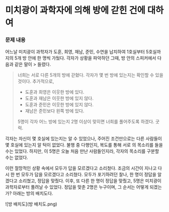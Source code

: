 # 미치광이 과학자에 의해 방에 갇힌 건에 대하여
### 문제 내용
어느날 미치광이 과학자가 도훈, 희영, 재남, 준민, 수연을 납치하여 1호실부터 5호실까지의 5개 방 안에 한 명씩 가뒀다. 각자가 상황을 파악하던 그때, 방 안의 스피커에서 다음과 같은 말이 > 들렸다. 
> 너희는 서로 다른 5개의 방에 갇혔다. 각자가 몇 번 방에 있는지는 확인할 수 있을 것이다. 추가적으로,
> * 도훈과 희영은 이웃한 방에 있다.
> * 도훈과 재남은 이웃한 방에 있지 않다.
> * 도훈과 준민은 이웃한 방에 있지 않다.
> * 재남은 준민보다 왼쪽 방에 있다.
> 
> 5명이 각자 어느 방에 있는지 2명 이상이 맞히면 너희를 풀어주도록 하겠다. 굿럭.

각자는 자신이 몇 호실에 있는지는 알 수 있었으나, 주어진 조건만으로는 다른 사람들이 몇 호실에 있는지 알 턱이 없었다. 불행 중 다행인지, 복도를 통해 서로 의 목소리를 들을 수는 있었다. 하지만, 이 5명은 오늘 처음 만난 사람들인지라, 각자의 목소리를 구분할 수는 없었다. 

이런 절망적인 상황 속에서 모두가 답을 모르겠다고 소리쳤다. 조금의 시간이 지나고 다시 한 번 모두가 답을 모르겠다고 소리쳤다. 모두가 포기하려던 찰나, 한 명이 정답을 알겠다고 소리쳤고, 정답을 맞췄다. 이후, 또 다른 한 명이 정답을 맞췄고, 5명은 미치광이 과학자로부터 풀려날 수 있었다. 정답을 맞춘 2명은 누구이며, 그 순서는 어떻게 되겠는가? 아래는 방의 배치도다.

![방 배치도](방 배치도.png)
